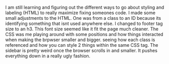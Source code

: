 I am still learning and figuring out the different ways to go about styling and labeling (HTML) to really maximize fixing someones code.
I made some small adjustments to the HTML. One was from a class to an ID because its identifying something that isnt used anywhere else.
I changed to footer tag size to an h3. This font size seemed like it fit the page much cleaner.
The CSS was me playing around with some positions and how things interacted when making the brpwser smaller and bigger. seeing how each class is referenced and how you can style 2 things within the same CSS tag.
The sidebar is pretty weird once the browser scrolls in and smaller. It pushes everything down in a really ugly fashion.
